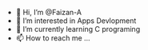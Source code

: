 - 👋 Hi, I’m @Faizan-A
- 👀 I’m interested in Apps Devlopment
- 🌱 I’m currently learning C programing
- 📫 How to reach me ...

<!---
Faizan-A/Faizan-A is a ✨ special ✨ repository because its `README.md` (this file) appears on your GitHub profile.
You can click the Preview link to take a look at your changes.
--->
